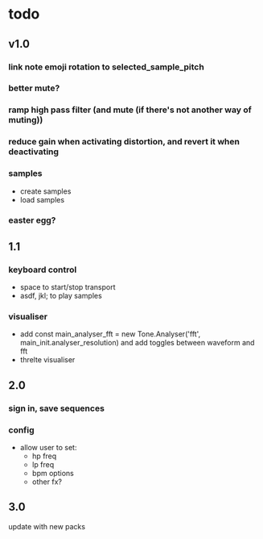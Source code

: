 # todo

## v1.0

### link note emoji rotation to selected_sample_pitch

### better mute?

### ramp high pass filter (and mute (if there's not another way of muting))

### reduce gain when activating distortion, and revert it when deactivating

### samples

- create samples
- load samples

### easter egg?

## 1.1

### keyboard control

- space to start/stop transport
- asdf, jkl; to play samples

### visualiser

- add const main_analyser_fft = new Tone.Analyser('fft', main_init.analyser_resolution) and add toggles between waveform and fft
- threlte visualiser

## 2.0

### sign in, save sequences

### config

- allow user to set:
  - hp freq
  - lp freq
  - bpm options
  - other fx?

## 3.0

update with new packs
